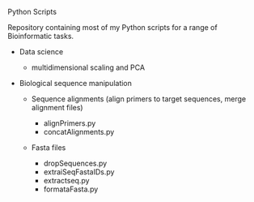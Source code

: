 Python Scripts

Repository containing most of my Python scripts for a range of Bioinformatic tasks.

  - Data science
      - multidimensional scaling and PCA
      
  - Biological sequence manipulation
  
      - Sequence alignments (align primers to target sequences, merge alignment files)
        * alignPrimers.py
        * concatAlignments.py
        
      - Fasta files
        * dropSequences.py
        * extraiSeqFastaIDs.py
        * extractseq.py
        * formataFasta.py
        
        
